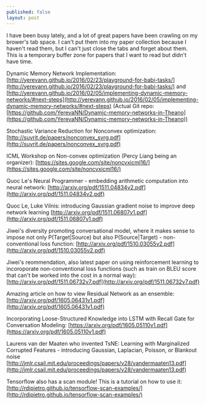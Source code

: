 ```yaml
---
published: false
layout: post
---
```

I have been busy lately, and a lot of great papers have been crawling on my brower's tab space. I can't put them into my paper collection because I haven't read them, but I can't just close the tabs and forget about them. This is a temporary buffer zone for papers that I want to read but didn't have time.

Dynamic Memory Network Implementation: [http://yerevann.github.io/2016/02/23/playground-for-babi-tasks/](http://yerevann.github.io/2016/02/23/playground-for-babi-tasks/) and [http://yerevann.github.io/2016/02/05/implementing-dynamic-memory-networks/#next-steps](http://yerevann.github.io/2016/02/05/implementing-dynamic-memory-networks/#next-steps)
(Actual Git repo: [https://github.com/YerevaNN/Dynamic-memory-networks-in-Theano](https://github.com/YerevaNN/Dynamic-memory-networks-in-Theano))


Stochastic Variance Reduction for Nonconvex optimization: [http://suvrit.de/papers/nonconvex_svrg.pdf](http://suvrit.de/papers/nonconvex_svrg.pdf)

ICML Workshop on Non-convex optimization (Percy Liang being an organizer): [https://sites.google.com/site/noncvxicml16/](https://sites.google.com/site/noncvxicml16/)

Quoc Le's Neural Programmer - embedding arithmetic computation into neural network: [http://arxiv.org/pdf/1511.04834v2.pdf](http://arxiv.org/pdf/1511.04834v2.pdf)

Quoc Le, Luke Vilnis: introducing Gaussian gradient noise to improve deep network learning [http://arxiv.org/pdf/1511.06807v1.pdf](http://arxiv.org/pdf/1511.06807v1.pdf)

Jiwei's diversity promoting conversational model, where it makes sense to impose not only P(Target|Source) but also P(Source|Target) - non-conventional loss function: [http://arxiv.org/pdf/1510.03055v2.pdf](http://arxiv.org/pdf/1510.03055v2.pdf)

Jiwei's reommendation, also latest paper on using reinforcement learning to incoroporate non-conventional loss functions (such as train on BLEU score that can't be worked into the cost in a normal way): [http://arxiv.org/pdf/1511.06732v7.pdf](http://arxiv.org/pdf/1511.06732v7.pdf)

Amazing article on how to view Residual Network as an ensemble: [http://arxiv.org/pdf/1605.06431v1.pdf](http://arxiv.org/pdf/1605.06431v1.pdf)

Incorporating Loose-Structured Knowledge into LSTM with Recall Gate
for Conversation Modeling: [https://arxiv.org/pdf/1605.05110v1.pdf](https://arxiv.org/pdf/1605.05110v1.pdf)

Laurens van der Maaten  who invented TsNE: Learning with Marginalized Corrupted Features - introducing Gaussian, Laplacian, Poisson, or Blankout noise  [http://jmlr.csail.mit.edu/proceedings/papers/v28/vandermaaten13.pdf](http://jmlr.csail.mit.edu/proceedings/papers/v28/vandermaaten13.pdf)

Tensorflow also has a scan module! This is a tutorial on how to use it: [http://rdipietro.github.io/tensorflow-scan-examples/](http://rdipietro.github.io/tensorflow-scan-examples/)